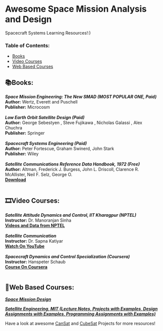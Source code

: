 # Awesome Space Mission Analysis and Design
Spacecraft Systems Learning Resources!:)

### **Table of Contents:**
* [Books](#booksbooks)
* [Video Courses](#film_stripvideo-courses)
* [Web Based Courses](#open_bookweb-based-courses)



## :books:Books:
***Space Mission Engineering: The New SMAD (MOST POPULAR ONE, Paid)*** <br />
**Author:** Wertz, Everett and Puschell <br />
**Publisher:** Microcosm <br />
<br />
***Low Earth Orbit Satellite Design (Paid)*** <br />
**Author:**  George Sebestyen , Steve Fujikawa , Nicholas Galassi , Alex Chuchra <br />
**Publisher:** Springer <br />
<br />
***Spacecraft Systems Engineering (Paid)*** <br />
**Author:** Peter Fortescue, Graham Swinerd, John Stark <br />
**Publisher:** Wiley <br />
<br />
***Satellite Communications Reference Data Handbook, 1972 (Free)*** <br />
**Author:** Altman, Frederick J.  Burgess, John L.  Driscoll, Clarence R.  McAllister, Neil F.  Selz, George O. <br />
[**Download**](https://apps.dtic.mil/sti/citations/AD0746165) <br />
<br />

## :film_strip:Video Courses: 

***Satellite Attitude Dynamics and Control, IIT Kharagpur (NPTEL)*** <br />
**Instructor:** Dr. Manoranjan Sinha <br />
[**Videos and Data from NPTEL**](https://nptel.ac.in/courses/101105077) <br />
<br />
***Satellite Communication*** <br />
**Instructor:** Dr. Sapna Katiyar <br />
[**Watch On YouTube**](https://youtube.com/playlist?list=PL3rE2jS8zxAxamj-MY7FvzOZkHUALNndQ)<br />
<br />
***Spacecraft Dynamics and Control Specialization (Coursera)*** <br />
**Instructor:** Hanspeter Schaub <br />
[**Course On Coursera**](https://www.coursera.org/specializations/spacecraft-dynamics-control) <br />
<br />

## :open_book:Web Based Courses:
[***Space Mission Design***](https://spacecraft.ssl.umd.edu/index.html) <br />

[***Satellite Engineering, MIT (Lecture Notes, Projects with Examples, Design Assignments with Examples, Programming Assignments with Examples)***](https://ocw.mit.edu/courses/16-851-satellite-engineering-fall-2003/) <br />

Have a look at awesome [CanSat](https://github.com/mahran-sayed/awesome-aerospace-engineering/blob/main/docs/projects/cansat.md) and [CubeSat](https://github.com/mahran-sayed/awesome-aerospace-engineering/blob/main/docs/projects/cubesat.md) Projects for more resources!
